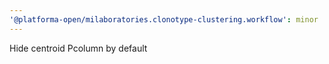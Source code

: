 ```yaml
---
'@platforma-open/milaboratories.clonotype-clustering.workflow': minor
---
```


Hide centroid Pcolumn by default
